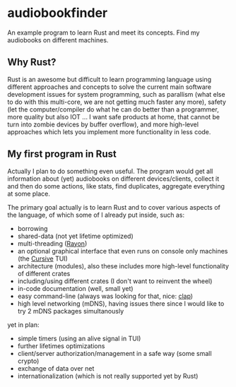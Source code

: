 # audiobookfinder
An example program to learn Rust and meet its concepts. Find my audiobooks on different machines.
## Why Rust?
Rust is an awesome but difficult to learn programming language using different approaches and concepts to solve the current main software development issues for system programming, such as parallism (what else to do with this multi-core, we are not getting much faster any more), safety (let the computer/compiler do what he can do better than a programmer, more quality but also IOT ... I want safe products at home, that cannot be turn into zombie devices by buffer overflow), and more high-level approaches which lets you implement more functionality in less code.

## My first program in Rust
Actually I plan to do something even useful. The program would get all information about (yet) audiobooks on different devices/clients, collect it and then do some actions, like stats, find duplicates, aggregate everything at some place.

The primary goal actually is to learn Rust and to cover various aspects of the language, of which some of I already put inside, such as:
* borrowing
* shared-data (not yet lifetime optimized)
* multi-threading ([Rayon](https://github.com/rayon-rs/rayon))
* an optional graphical interface that even runs on console only machines (the [Cursive](https://github.com/gyscos/Cursive) TUI)
* architecture (modules), also these includes more high-level functionality of different crates
* including/using different crates (I don't want to reinvent the wheel)
* in-code documentation (well, small yet)
* easy command-line (always was looking for that, nice: [clap](https://github.com/kbknapp/clap-rs))
* high level networking (mDNS), having issues there since I would like to try 2 mDNS packages simultanously 

yet in plan:
* simple timers (using an alive signal in TUI)
* further lifetimes optimizations
* client/server authorization/management in a safe way (some small crypto)
* exchange of data over net
* internationalization (which is not really supported yet by Rust)
